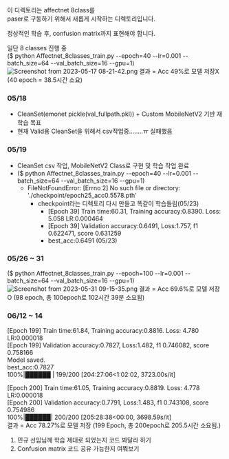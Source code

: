 이 디렉토리는 affectnet 8class를   
paser로 구동하기 위해서 새롭게 시작하는 디렉토리입니다.   

정상적인 학습 후, confusion matrix까지 표현해야 합니다. 

일단 8 classes 진행 중   
($ python Affectnet_8classes_train.py --epoch=40 --lr=0.001 --batch_size=64 --val_batch_size=16 --gpu=1)
![Screenshot from 2023-05-17 08-21-42.png](..%2F..%2F..%2F..%2F..%2FDesktop%2FScreenshot%20from%202023-05-17%2008-21-42.png)
결과 = Acc 49%로 모델 저장X (40 epoch = 38.5시간 소요)

### 05/18
- CleanSet(emonet pickle(val_fullpath.pkl)) + Custom MobileNetV2 기반 재 학습 목표
- 현재 Valid용 CleanSet을 위해서 csv작업중........ㅠ 실패했음

### 05/19
- CleanSet csv 작업, MobileNetV2 Class로 구현 및 학습 작업 완료
- ($ python Affectnet_8classes_train.py --epoch=40 --lr=0.001 --batch_size=64 --val_batch_size=16 --gpu=1)
  - FileNotFoundError: [Errno 2] No such file or directory: './checkpoint/epoch25_acc0.5578.pth'
    - checkpoint라는 디렉토리 다시 만들고 똑같이 학습돌림(05/23)
      - [Epoch 39] Train time:60.31, Training accuracy:0.8390. Loss: 5.058 LR:0.000464
      - [Epoch 39] Validation accuracy:0.6491, Loss:1.757, f1 0.622471, score 0.631259
      - best_acc:0.6491 (05/23)

### 05/26 ~ 31
($ python Affectnet_8classes_train.py --epoch=100 --lr=0.001 --batch_size=64 --val_batch_size=16 --gpu=1)
![Screenshot from 2023-05-31 09-15-35.png](..%2F..%2F..%2F..%2F..%2FDesktop%2FScreenshot%20from%202023-05-31%2009-15-35.png)
결과 = Acc 69.6%로 모델 저장O (98 epoch, 총 100epoch로 102시간 39분 소요됨)

### 06/12 ~ 14
[Epoch 199] Train time:61.84, Training accuracy:0.8816. Loss: 4.780 LR:0.000018   
[Epoch 199] Validation accuracy:0.7827, Loss:1.482, f1 0.746082, score 0.758166   
Model saved.   
best_acc:0.7827   
100%|██████ | 199/200 [204:27:06<1:02:02, 3723.00s/it]   

[Epoch 200] Train time:61.05, Training accuracy:0.8819. Loss: 4.778 LR:0.000018   
[Epoch 200] Validation accuracy:0.7791, Loss:1.483, f1 0.743108, score 0.754986   
100%|██████| 200/200 [205:28:38<00:00, 3698.59s/it]   
결과 = Acc 78.27%로 모델 저장 (199 Epoch, 총 200epoch로 205.5시간 소요됨.)   

1. 민규 선임님께 학습 제대로 되었는지 코드 봐달라 하기
2. Confusion matrix 코드 공유 가능한지 여쭤보기



